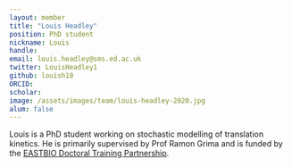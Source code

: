 ```yaml
---
layout: member
title: "Louis Headley"
position: PhD student 
nickname: Louis
handle: 
email: louis.headley@sms.ed.ac.uk
twitter: LouisHeadley1
github: louish10 
ORCID: 
scholar: 
image: /assets/images/team/louis-headley-2020.jpg
alum: false
---
```


Louis is a PhD student working on stochastic modelling of translation kinetics.
He is primarily supervised by Prof Ramon Grima and is funded by the [EASTBIO Doctoral Training Partnership](http://www.eastscotbiodtp.ac.uk/).

